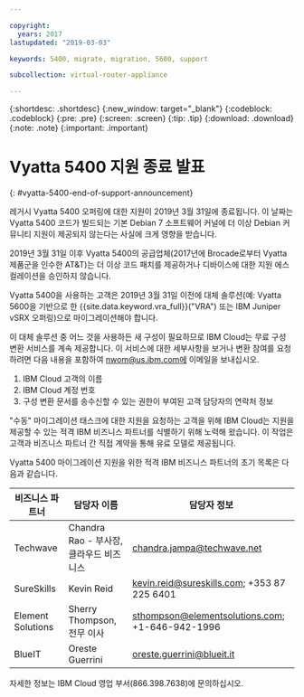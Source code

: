 ```yaml
---

copyright:
  years: 2017
lastupdated: "2019-03-03"

keywords: 5400, migrate, migration, 5600, support

subcollection: virtual-router-appliance

---
```


{:shortdesc: .shortdesc}
{:new_window: target="_blank"}
{:codeblock: .codeblock}
{:pre: .pre}
{:screen: .screen}
{:tip: .tip}
{:download: .download}
{:note: .note}
{:important: .important}

# Vyatta 5400 지원 종료 발표
{: #vyatta-5400-end-of-support-announcement}

레거시 Vyatta 5400 오퍼링에 대한 지원이 2019년 3월 31일에 종료됩니다. 이 날짜는 Vyatta 5400 코드가 빌드되는 기본 Debian 7 소프트웨어 커널에 더 이상 Debian 커뮤니티 지원이 제공되지 않는다는 사실에 크게 영향을 받습니다. 

2019년 3월 31일 이후 Vyatta 5400의 공급업체(2017년에 Brocade로부터 Vyatta 제품군을 인수한 AT&T)는 더 이상 코드 패치를 제공하거나 디바이스에 대한 지원 에스컬레이션을 승인하지 않습니다. 

Vyatta 5400을 사용하는 고객은 2019년 3월 31일 이전에 대체 솔루션(예: Vyatta 5600을 기반으로 한 {{site.data.keyword.vra_full}}("VRA") 또는 IBM Juniper vSRX 오퍼링)으로 마이그레이션해야 합니다.    

이 대체 솔루션 중 어느 것을 사용하든 새 구성이 필요하므로 IBM Cloud는 무료 구성 변환 서비스를 계속 제공합니다. 이 서비스에 대한 세부사항을 보거나 변환 참여를 요청하려면 다음 내용을 포함하여 nwom@us.ibm.com에 이메일을 보내십시오. 

1. IBM Cloud 고객의 이름
2. IBM Cloud 계정 번호
3. 구성 변환 문서를 송수신할 수 있는 권한이 부여된 고객 담당자의 연락처 정보           

"수동" 마이그레이션 태스크에 대한 지원을 요청하는 고객을 위해 IBM Cloud는 지원을 제공할 수 있는 적격 IBM 비즈니스 파트너를 식별하기 위해 노력해 왔습니다. 이 작업은 고객과 비즈니스 파트너 간 직접 계약을 통해 유료 모델로 제공됩니다. 

Vyatta 5400 마이그레이션 지원을 위한 적격 IBM 비즈니스 파트너의 초기 목록은 다음과 같습니다. 

| 비즈니스 파트너 | 담당자 이름 | 담당자 정보 |
| ------------- | ------------- | ------------- |
| Techwave | Chandra Rao - 부사장, 클라우드 비즈니스 | chandra.jampa@techwave.net |
| SureSkills | Kevin Reid | kevin.reid@sureskills.com; +353 87 225 6401 |
| Element Solutions | Sherry Thompson, 전무 이사 | sthompson@elementsolutions.com; +1-646-942-1996 |
| BlueIT | Oreste Guerrini | oreste.guerrini@blueit.it |

자세한 정보는 IBM Cloud 영업 부서(866.398.7638)에 문의하십시오. 
